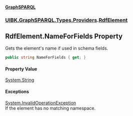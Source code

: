 #### [GraphSPARQL](./index.md 'index')
### [UIBK.GraphSPARQL.Types.Providers](./UIBK-GraphSPARQL-Types-Providers.md 'UIBK.GraphSPARQL.Types.Providers').[RdfElement](./UIBK-GraphSPARQL-Types-Providers-RdfElement.md 'UIBK.GraphSPARQL.Types.Providers.RdfElement')
## RdfElement.NameForFields Property
Gets the element's name if used in schema fields.  
```csharp
public string NameForFields { get; }
```
#### Property Value
[System.String](https://docs.microsoft.com/en-us/dotnet/api/System.String 'System.String')  
#### Exceptions
[System.InvalidOperationException](https://docs.microsoft.com/en-us/dotnet/api/System.InvalidOperationException 'System.InvalidOperationException')  
If the element has no matching namespace.  
